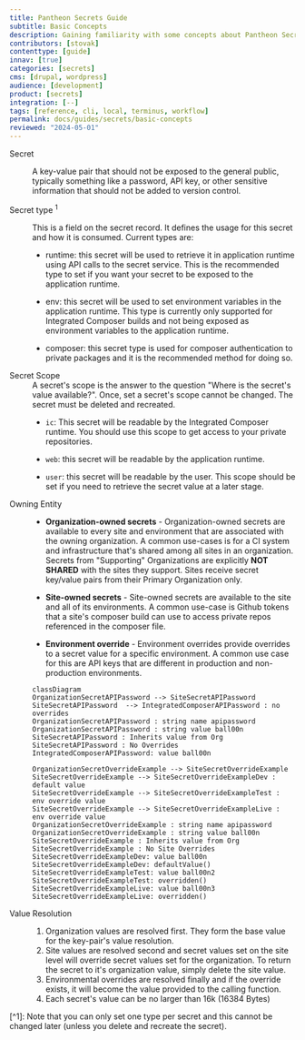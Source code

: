 ```yaml
---
title: Pantheon Secrets Guide
subtitle: Basic Concepts
description: Gaining familiarity with some concepts about Pantheon Secrets will help you make the most of this feature.
contributors: [stovak]
contenttype: [guide]
innav: [true]
categories: [secrets]
cms: [drupal, wordpress]
audience: [development]
product: [secrets]
integration: [--]
tags: [reference, cli, local, terminus, workflow]
permalink: docs/guides/secrets/basic-concepts
reviewed: "2024-05-01"
---
```

<dl>  

<dt>Secret</dt>

<dd>

A key-value pair that should not be exposed to the general public, typically something like a password, API key, or other sensitive information that should not be added to version control.

</dd>

<dt>Secret type <sup>1</sup></dt>

<dd>

  This is a field on the secret record. It defines the usage for this secret and how it is consumed. Current types are:

  * runtime: this secret will be used to retrieve it in application runtime using API calls to the secret service. This is the recommended type to set if you want your secret to be exposed to the application runtime.

  * env: this secret will be used to set environment variables in the application runtime. This type is currently only supported for Integrated Composer builds and not being exposed as environment variables to the application runtime.

  * composer: this secret type is used for composer authentication to private packages and it is the recommended method for doing so.

</dd>

<dt>Secret Scope</dt>

<dd>
A secret's scope is the answer to the question "Where is the secret's value available?". Once, set a secret's scope cannot be changed. The secret must be deleted and recreated.

  * `ic`: This secret will be readable by the Integrated Composer runtime. You should use this scope to get access to your private repositories.

  * `web`: this secret will be readable by the application runtime.

  * `user`: this secret will be readable by the user. This scope should be set if you need to retrieve the secret value at a later stage.

</dd>

<dt>Owning Entity</dt>

<dd>

* **Organization-owned secrets** -  Organization-owned secrets are available to every site and environment that are associated with the owning organization. A common use-cases is for a CI system and infrastructure that's shared among all sites in an organization. Secrets from "Supporting" Organizations are explicitly **NOT SHARED** with the sites they support. Sites receive secret key/value pairs from their Primary Organization only.

* **Site-owned secrets** -  Site-owned secrets are available to the site and all of its environments. A common use-case is Github tokens that a site's composer build can use to access private repos referenced in the composer file.

* **Environment override**  - Environment overrides provide overrides to a secret value for a specific environment. A common use case for this are API keys that are different in production and non-production environments.

```mermaid
classDiagram
OrganizationSecretAPIPassword --> SiteSecretAPIPassword 
SiteSecretAPIPassword  --> IntegratedComposerAPIPassword : no overrides
OrganizationSecretAPIPassword : string name apipassword
OrganizationSecretAPIPassword : string value ball00n
SiteSecretAPIPassword : Inherits value from Org 
SiteSecretAPIPassword : No Overrides
IntegratedComposerAPIPassword: value ball00n

OrganizationSecretOverrideExample --> SiteSecretOverrideExample
SiteSecretOverrideExample --> SiteSecretOverrideExampleDev : default value
SiteSecretOverrideExample --> SiteSecretOverrideExampleTest : env override value
SiteSecretOverrideExample --> SiteSecretOverrideExampleLive : env override value
OrganizationSecretOverrideExample : string name apipassword
OrganizationSecretOverrideExample : string value ball00n
SiteSecretOverrideExample : Inherits value from Org 
SiteSecretOverrideExample : No Site Overrides
SiteSecretOverrideExampleDev: value ball00n
SiteSecretOverrideExampleDev: defaultValue()
SiteSecretOverrideExampleTest: value ball00n2
SiteSecretOverrideExampleTest: overridden()
SiteSecretOverrideExampleLive: value ball00n3
SiteSecretOverrideExampleLive: overridden()
```

</dd>

<dt>Value Resolution</dt>

<dd>

1. Organization values are resolved first. They form the base value for the key-pair's value resolution.
2. Site values are resolved second and secret values set on the site level will override secret values set for the organization. To return the secret to it's organization value, simply delete the site value.
3. Environmental overrides are resolved finally and if the override exists, it will become the value provided to the calling function.
4. Each secret's value can be no larger than 16k (16384 Bytes)

</dd>

</dl>

\[^1\]: Note that you can only set one type per secret and this cannot be changed later (unless you delete and recreate the secret).
